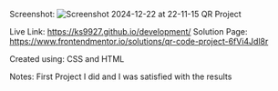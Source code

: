 Screenshot:
![Screenshot 2024-12-22 at 22-11-15 QR Project](https://github.com/user-attachments/assets/9b4de931-953d-445d-b2b0-16dde6e43e59)

Live Link: https://ks9927.github.io/development/
Solution Page: https://www.frontendmentor.io/solutions/qr-code-project-6fVi4Jdl8r

Created using: CSS and HTML

Notes: First Project I did and I was satisfied with the results
